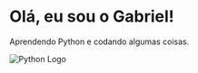 # Olá, eu sou o Gabriel!

Aprendendo Python e codando algumas coisas.

![Python Logo](https://banner2.cleanpng.com/20190623/yp/kisspng-python-computer-icons-programming-language-executa-1713885634631.webp)

<!---
Alvimz/Alvimz is a ✨ special ✨ repository because its `README.md` (this file) appears on your GitHub profile.
You can click the Preview link to take a look at your changes.
--->
